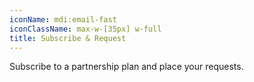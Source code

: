```yaml
---
iconName: mdi:email-fast
iconClassName: max-w-[35px] w-full
title: Subscribe & Request
---
```


Subscribe to a partnership plan and place your requests.